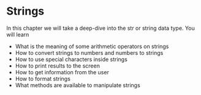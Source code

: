 # Strings 

In this chapter we will take a deep-dive into the str or string data type. You will learn
  - What is the meaning of some arithmetic operators on strings
  - How to convert strings to numbers and numbers to strings
  - How to use special characters inside strings
  - How to print results to the screen
  - How to get information from the user
  - How to format strings
  - What methods are available to manipulate strings



```{tableofcontents}
```